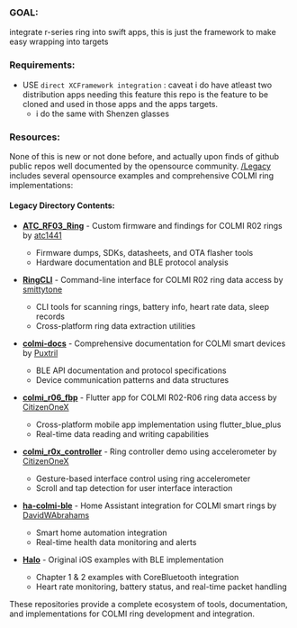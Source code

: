 ### GOAL: 
integrate r-series ring into swift apps, this is just the framework to make easy wrapping into targets

### Requirements: 
- USE `direct XCFramework integration` : caveat i do have atleast two distribution apps needing this feature this repo is the feature to be cloned and used in those apps and the apps targets.
  - i do the same with Shenzen glasses 

### Resources:
None of this is new or not done before, and actually upon finds of github public repos well documented by the opensource community. [/Legacy](Legacy) includes several opensource examples and comprehensive COLMI ring implementations:

#### Legacy Directory Contents:
- **[ATC_RF03_Ring](Legacy/ATC_RF03_Ring/)** - Custom firmware and findings for COLMI R02 rings by [atc1441](https://github.com/atc1441/ATC_RF03_Ring)
  - Firmware dumps, SDKs, datasheets, and OTA flasher tools
  - Hardware documentation and BLE protocol analysis
  
- **[RingCLI](Legacy/RingCLI/)** - Command-line interface for COLMI R02 ring data access by [smittytone](https://github.com/smittytone/RingCLI)
  - CLI tools for scanning rings, battery info, heart rate data, sleep records
  - Cross-platform ring data extraction utilities
  
- **[colmi-docs](Legacy/colmi-docs/)** - Comprehensive documentation for COLMI smart devices by [Puxtril](https://github.com/Puxtril/colmi-docs)
  - BLE API documentation and protocol specifications
  - Device communication patterns and data structures
  
- **[colmi_r06_fbp](Legacy/colmi_r06_fbp/)** - Flutter app for COLMI R02-R06 ring data access by [CitizenOneX](https://github.com/CitizenOneX/colmi_r06_fbp)
  - Cross-platform mobile app implementation using flutter_blue_plus
  - Real-time data reading and writing capabilities
  
- **[colmi_r0x_controller](Legacy/colmi_r0x_controller/)** - Ring controller demo using accelerometer by [CitizenOneX](https://github.com/CitizenOneX/colmi_r0x_controller)
  - Gesture-based interface control using ring accelerometer
  - Scroll and tap detection for user interface interaction
  
- **[ha-colmi-ble](Legacy/ha-colmi-ble/)** - Home Assistant integration for COLMI smart rings by [DavidWAbrahams](https://github.com/DavidWAbrahams/ha-colmi-ble)
  - Smart home automation integration
  - Real-time health data monitoring and alerts
  
- **[Halo](Legacy/Halo/)** - Original iOS examples with BLE implementation
  - Chapter 1 & 2 examples with CoreBluetooth integration
  - Heart rate monitoring, battery status, and real-time packet handling

These repositories provide a complete ecosystem of tools, documentation, and implementations for COLMI ring development and integration.
